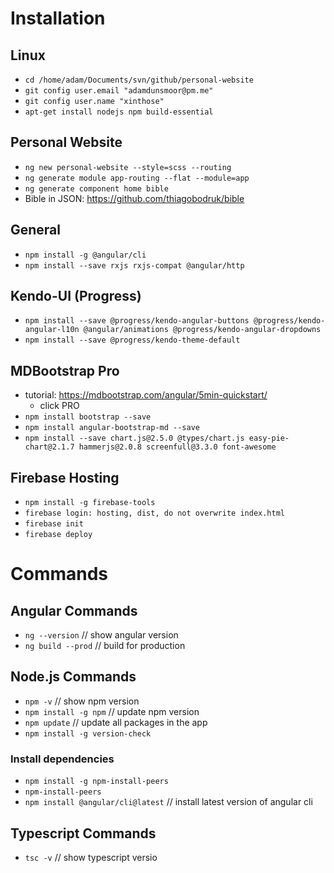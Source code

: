 # Installation

## Linux
- `cd /home/adam/Documents/svn/github/personal-website`
- `git config user.email "adamdunsmoor@pm.me"`
- `git config user.name "xinthose"`
- `apt-get install nodejs npm build-essential`

## Personal Website
- `ng new personal-website --style=scss --routing`
- `ng generate module app-routing --flat --module=app`
- `ng generate component home bible`
- Bible in JSON: https://github.com/thiagobodruk/bible
 
## General
- `npm install -g @angular/cli`
- `npm install --save rxjs rxjs-compat @angular/http`

## Kendo-UI (Progress)
- `npm install --save @progress/kendo-angular-buttons @progress/kendo-angular-l10n @angular/animations @progress/kendo-angular-dropdowns`
- `npm install --save @progress/kendo-theme-default`

## MDBootstrap Pro 
- tutorial: https://mdbootstrap.com/angular/5min-quickstart/
    - click PRO
- `npm install bootstrap --save`
- `npm install angular-bootstrap-md --save`
- `npm install --save chart.js@2.5.0 @types/chart.js easy-pie-chart@2.1.7 hammerjs@2.0.8 screenfull@3.3.0 font-awesome`

## Firebase Hosting
- `npm install -g firebase-tools`
- `firebase login: hosting, dist, do not overwrite index.html`
- `firebase init`
- `firebase deploy`

# Commands

## Angular Commands
- `ng --version`    // show angular version
- `ng build --prod`   // build for production

## Node.js Commands
- `npm -v`  // show npm version
- `npm install -g npm`  // update npm version
- `npm update`  // update all packages in the app
- `npm install -g version-check`
### Install dependencies
- `npm install -g npm-install-peers`
- `npm-install-peers`
- `npm install @angular/cli@latest`  // install latest version of angular cli

## Typescript Commands
- `tsc -v`  // show typescript versio